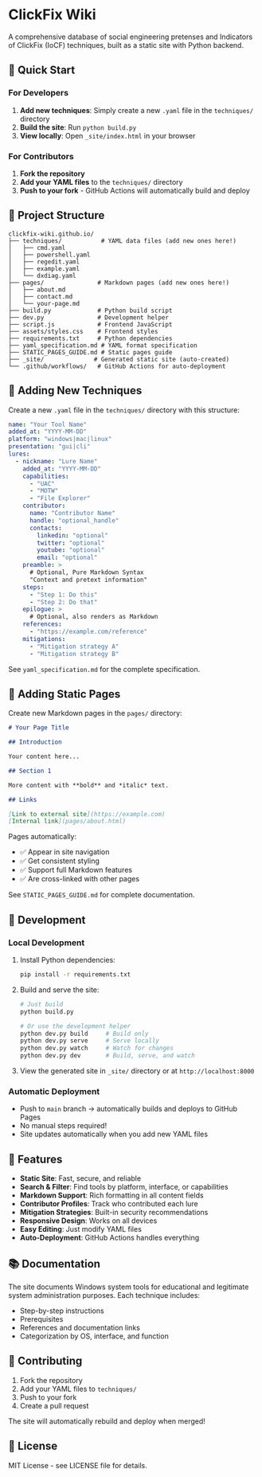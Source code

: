 # ClickFix Wiki

A comprehensive database of social engineering pretenses and Indicators of ClickFix (IoCF) techniques, built as a static site with Python backend.

## 🚀 Quick Start

### For Developers

1. **Add new techniques**: Simply create a new `.yaml` file in the `techniques/` directory
2. **Build the site**: Run `python build.py`
3. **View locally**: Open `_site/index.html` in your browser

### For Contributors

1. **Fork the repository**
2. **Add your YAML files** to the `techniques/` directory
3. **Push to your fork** - GitHub Actions will automatically build and deploy

## 📁 Project Structure

```
clickfix-wiki.github.io/
├── techniques/           # YAML data files (add new ones here!)
│   ├── cmd.yaml
│   ├── powershell.yaml
│   ├── regedit.yaml
│   ├── example.yaml
│   └── dxdiag.yaml
├── pages/               # Markdown pages (add new ones here!)
│   ├── about.md
│   ├── contact.md
│   └── your-page.md
├── build.py             # Python build script
├── dev.py               # Development helper
├── script.js            # Frontend JavaScript
├── assets/styles.css    # Frontend styles
├── requirements.txt     # Python dependencies
├── yaml_specification.md # YAML format specification
├── STATIC_PAGES_GUIDE.md # Static pages guide
├── _site/              # Generated static site (auto-created)
└── .github/workflows/   # GitHub Actions for auto-deployment
```

## 📝 Adding New Techniques

Create a new `.yaml` file in the `techniques/` directory with this structure:

```yaml
name: "Your Tool Name"
added_at: "YYYY-MM-DD"
platform: "windows|mac|linux"
presentation: "gui|cli"
lures:
  - nickname: "Lure Name"
    added_at: "YYYY-MM-DD"
    capabilities:
      - "UAC"
      - "MOTW"
      - "File Explorer"
    contributor:
      name: "Contributor Name"
      handle: "optional_handle"
      contacts:
        linkedin: "optional"
        twitter: "optional"
        youtube: "optional"
        email: "optional"
    preamble: >
      # Optional, Pure Markdown Syntax
      "Context and pretext information"
    steps:
      - "Step 1: Do this"
      - "Step 2: Do that"
    epilogue: >
      # Optional, also renders as Markdown
    references:
      - "https://example.com/reference"
    mitigations:
      - "Mitigation strategy A"
      - "Mitigation strategy B"
```

See `yaml_specification.md` for the complete specification.

## 📄 Adding Static Pages

Create new Markdown pages in the `pages/` directory:

```markdown
# Your Page Title

## Introduction

Your content here...

## Section 1

More content with **bold** and *italic* text.

## Links

[Link to external site](https://example.com)
[Internal link](pages/about.html)
```

Pages automatically:
- ✅ Appear in site navigation
- ✅ Get consistent styling
- ✅ Support full Markdown features
- ✅ Are cross-linked with other pages

See `STATIC_PAGES_GUIDE.md` for complete documentation.

## 🔧 Development

### Local Development

1. Install Python dependencies:
   ```bash
   pip install -r requirements.txt
   ```

2. Build and serve the site:
   ```bash
   # Just build
   python build.py
   
   # Or use the development helper
   python dev.py build     # Build only
   python dev.py serve     # Serve locally
   python dev.py watch     # Watch for changes
   python dev.py dev       # Build, serve, and watch
   ```

3. View the generated site in `_site/` directory or at `http://localhost:8000`

### Automatic Deployment

- Push to `main` branch → automatically builds and deploys to GitHub Pages
- No manual steps required!
- Site updates automatically when you add new YAML files

## 🎨 Features

- **Static Site**: Fast, secure, and reliable
- **Search & Filter**: Find tools by platform, interface, or capabilities
- **Markdown Support**: Rich formatting in all content fields
- **Contributor Profiles**: Track who contributed each lure
- **Mitigation Strategies**: Built-in security recommendations
- **Responsive Design**: Works on all devices
- **Easy Editing**: Just modify YAML files
- **Auto-Deployment**: GitHub Actions handles everything

## 📚 Documentation

The site documents Windows system tools for educational and legitimate system administration purposes. Each technique includes:

- Step-by-step instructions
- Prerequisites
- References and documentation links
- Categorization by OS, interface, and function

## 🤝 Contributing

1. Fork the repository
2. Add your YAML files to `techniques/`
3. Push to your fork
4. Create a pull request

The site will automatically rebuild and deploy when merged!

## 📄 License

MIT License - see LICENSE file for details. 
